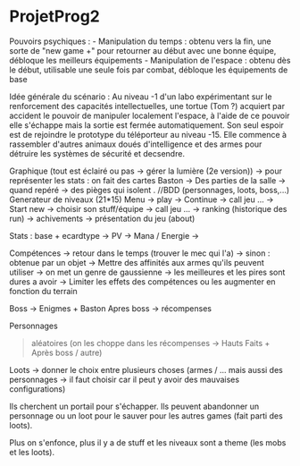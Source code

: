 # ProjetProg2
Pouvoirs psychiques :
	- Manipulation du temps : obtenu vers la fin, une sorte de "new game +" pour retourner au début avec une bonne équipe, débloque les meilleurs équipements
	- Manipulation de l'espace : obtenu dès le début, utilisable une seule fois par combat, débloque les équipements de base

Idée générale du scénario :
	Au niveau -1 d'un labo expérimentant sur le renforcement des capacités intellectuelles, une tortue (Tom ?) acquiert par accident le pouvoir de manipuler localement l'espace, à l'aide de ce pouvoir elle s'échappe mais la sortie est fermée automatiquement. Son seul espoir est de rejoindre le prototype du téléporteur au niveau -15. Elle commence à rassembler d'autres animaux doués d'intelligence et des armes pour détruire les systèmes de sécurité et decsendre.


Graphique (tout est éclairé ou pas -> gérer la lumière (2e version)) -> pour représenter les stats : on fait des cartes
Baston -> Des parties de la salle -> quand repéré -> des pièges qui isolent .
//BDD (personnages, loots, boss,...)
Generateur de niveaux (21*15)
Menu 	-> play  	-> Continue -> call jeu ...
			-> Start new -> choisir son stuff/équipe -> call jeu ...
	-> ranking (historique des run)
	-> achivements
	-> présentation du jeu (about)



Stats : base + ecardtype
	-> PV 
	-> Mana / Energie
	-> 

Compétences -> retour dans le temps (trouver le mec qui l'a)
	    -> sinon : obtenue par un objet
	    -> Mettre des affinités aux armes qu'ils peuvent utiliser
	    -> on met un genre de gaussienne -> les meilleures et les pires sont dures a avoir
	-> Limiter les effets des compétences ou les augmenter en fonction du terrain

Boss -> Enigmes + Baston
Apres boss -> récompenses

Personnages
> aléatoires (on les choppe dans les récompenses -> Hauts Faits + Après boss / autre)

Loots -> donner le choix entre plusieurs choses (armes / ... mais aussi des personnages ->
il faut choisir car il peut y avoir des mauvaises configurations)

Ils cherchent un portail pour s'échapper. Ils peuvent abandonner un personnage ou un loot
pour le sauver pour les autres games (fait parti des loots).

Plus on s'enfonce, plus il y a de stuff et les niveaux sont a theme (les mobs et les 
loots).
